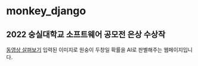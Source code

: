 # monkey_django
## 2022 숭실대학교 소프트웨어 공모전 은상 수상작

[동영상 살펴보기](https://youtu.be/1Eq98kAaxVk)
입력된 이미지로 원숭이 두창일 확률을 AI로 판별해주는 웹페이지입니다.
